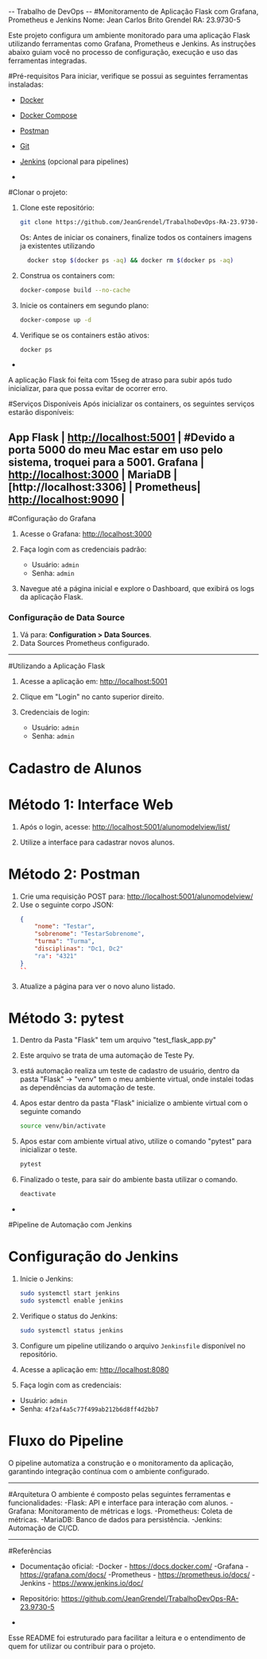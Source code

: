 -- Trabalho de DevOps --
#Monitoramento de Aplicação Flask com Grafana, Prometheus e Jenkins
Nome: Jean Carlos Brito Grendel RA: 23.9730-5


Este projeto configura um ambiente monitorado para uma aplicação Flask utilizando ferramentas como Grafana, Prometheus e Jenkins. As instruções abaixo guiam você no processo de configuração, execução e uso das ferramentas integradas.

#Pré-requisitos
Para iniciar, verifique se possui as seguintes ferramentas instaladas:

- [Docker](https://www.docker.com/)
- [Docker Compose](https://docs.docker.com/compose/)
- [Postman](https://www.postman.com/)
- [Git](https://git-scm.com/)
- [Jenkins](https://www.jenkins.io/) (opcional para pipelines)

-

#Clonar o projeto:
1. Clone este repositório:
   ```bash
   git clone https://github.com/JeanGrendel/TrabalhoDevOps-RA-23.9730-5.git
   ```
   Os: Antes de iniciar os conainers, finalize todos os containers  imagens ja existentes utilizando
    ```bash
      docker stop $(docker ps -aq) && docker rm $(docker ps -aq)
   ```

3. Construa os containers com:
   ```bash
   docker-compose build --no-cache
   ```

4. Inicie os containers em segundo plano:
   ```bash
   docker-compose up -d
   ```

5. Verifique se os containers estão ativos:
   ```bash
   docker ps
   ```
-

A aplicação Flask foi feita com 15seg de atraso para subir após tudo inicializar, para que possa evitar de  ocorrer erro.


#Serviços Disponíveis
Após inicializar os containers, os seguintes serviços estarão disponíveis:

App Flask | [http://localhost:5001](http://localhost:5001) | #Devido a porta 5000 do meu Mac estar em uso pelo sistema, troquei para a 5001.
Grafana   | [http://localhost:3000](http://localhost:3000) |
MariaDB   | [http://localhost:3306]                        |
Prometheus| [http://localhost:9090](http://localhost:9090) |
-

#Configuração do Grafana
1. Acesse o Grafana: [http://localhost:3000](http://localhost:3000)
2. Faça login com as credenciais padrão:
   - Usuário: `admin`
   - Senha: `admin`

3. Navegue até a página inicial e explore o Dashboard, que exibirá os logs da aplicação Flask.

### Configuração de Data Source
1. Vá para: **Configuration > Data Sources**.
2. Data Sources Prometheus configurado.

---

#Utilizando a Aplicação Flask
1. Acesse a aplicação em: [http://localhost:5001](http://localhost:5001)
2. Clique em "Login" no canto superior direito.

3. Credenciais de login:
   - Usuário: `admin`
   - Senha: `admin`

# Cadastro de Alunos
# Método 1: Interface Web
1. Após o login, acesse: [http://localhost:5001/alunomodelview/list/](http://localhost:5001/alunomodelview/list/)

2. Utilize a interface para cadastrar novos alunos.

# Método 2: Postman
1. Crie uma requisição POST para: [http://localhost:5001/alunomodelview/](http://localhost:5001/alunomodelview/)
2. Use o seguinte corpo JSON:
   ```json
   {
       "nome": "Testar",
       "sobrenome": "TestarSobrenome",
       "turma": "Turma",
       "disciplinas": "Dc1, Dc2"
       "ra": "4321"
   }
   ``

3. Atualize a página para ver o novo aluno listado.


# Método 3: pytest
1. Dentro da Pasta "Flask" tem um arquivo "test_flask_app.py"
2. Este arquivo se trata de uma automação de Teste Py.
3. está automação realiza um teste de cadastro de usuário, dentro da pasta "Flask" -> "venv" tem o meu ambiente virtual, onde instalei todas as dependências da automação de teste.
3. Apos estar dentro da pasta "Flask" inicialize o ambiente virtual com o seguinte comando
   
    ```bash
    source venv/bin/activate
   ```
4. Apos estar com ambiente virtual ativo, utilize o comando "pytest" para inicializar o teste.
   ```bash
   pytest
   ```
5. Finalizado o teste, para sair do ambiente basta utilizar o comando.
   ```bash
   deactivate
   ```
-

#Pipeline de Automação com Jenkins
# Configuração do Jenkins
1. Inicie o Jenkins:
   ```bash
   sudo systemctl start jenkins
   sudo systemctl enable jenkins
   ```

2. Verifique o status do Jenkins:
   ```bash
   sudo systemctl status jenkins
   ```

3. Configure um pipeline utilizando o arquivo `Jenkinsfile` disponível no repositório.
4.  Acesse a aplicação em: [http://localhost:8080](http://localhost:8080)
5.  Faça login com as credenciais:
   - Usuário: `admin`
   - Senha: `4f2af4a5c77f499ab212b6d8ff4d2bb7`

# Fluxo do Pipeline
O pipeline automatiza a construção e o monitoramento da aplicação, garantindo integração contínua com o ambiente configurado.

---

#Arquitetura
O ambiente é composto pelas seguintes ferramentas e funcionalidades:
-Flask: API e interface para interação com alunos.
-Grafana: Monitoramento de métricas e logs.
-Prometheus: Coleta de métricas.
-MariaDB: Banco de dados para persistência.
-Jenkins: Automação de CI/CD.

---

#Referências
- Documentação oficial:
 -Docker - https://docs.docker.com/
 -Grafana - https://grafana.com/docs/
 -Prometheus - https://prometheus.io/docs/
 -Jenkins - https://www.jenkins.io/doc/
- Repositório: https://github.com/JeanGrendel/TrabalhoDevOps-RA-23.9730-5

-

Esse README foi estruturado para facilitar a leitura e o entendimento de quem for utilizar ou contribuir para o projeto.
